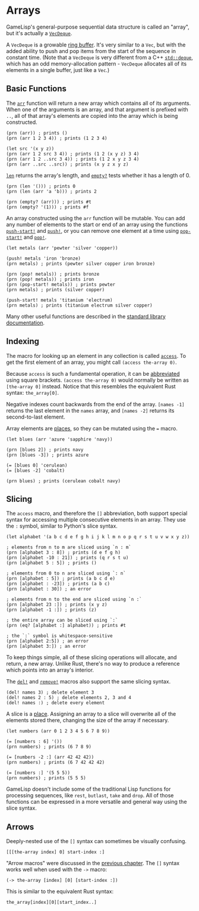 # Arrays

GameLisp's general-purpose sequential data structure is called an "array", but it's actually
a [`VecDeque`].

A `VecDeque` is a growable [ring buffer]. It's very similar to a `Vec`, but with the added ability 
to push and pop items from the start of the sequence in constant time. (Note that a `VecDeque`
is very different from  a C++ [`std::deque`](https://en.cppreference.com/w/cpp/container/deque), 
which has an odd memory-allocation pattern - `VecDeque` allocates all of its elements
in a single buffer, just like a `Vec`.)

[`VecDeque`]: https://doc.rust-lang.org/std/collections/struct.VecDeque.html
[ring buffer]: https://en.wikipedia.org/wiki/Circular_buffer


## Basic Functions

The [`arr`](../std/arr) function will return a new array which contains all of its arguments. 
When one of the arguments is an array, and that argument is prefixed with `..`, all of that 
array's elements are copied into the array which is being constructed. 

    (prn (arr)) ; prints ()
    (prn (arr 1 2 3 4)) ; prints (1 2 3 4)

    (let src '(x y z))
    (prn (arr 1 2 src 3 4)) ; prints (1 2 (x y z) 3 4)
    (prn (arr 1 2 ..src 3 4)) ; prints (1 2 x y z 3 4)
    (prn (arr ..src ..src)) ; prints (x y z x y z)

[`len`](../std/len) returns the array's length, and [`empty?`](../std/empty-p) tests whether it 
has a length of 0.
    
    (prn (len '())) ; prints 0
    (prn (len (arr 'a 'b))) ; prints 2

    (prn (empty? (arr))) ; prints #t
    (prn (empty? '(1))) ; prints #f

An array constructed using the `arr` function will be mutable. You can add any number of elements
to the start or end of an array using the functions [`push-start!`](../std/push-start-mut) and 
[`push!`](../std/push-mut), or you can remove one element at a time using 
[`pop-start!`](../std/pop-start-mut) and [`pop!`](../std/pop-mut).

    (let metals (arr 'pewter 'silver 'copper))

    (push! metals 'iron 'bronze)
    (prn metals) ; prints (pewter silver copper iron bronze)

    (prn (pop! metals)) ; prints bronze
    (prn (pop! metals)) ; prints iron
    (prn (pop-start! metals)) ; prints pewter
    (prn metals) ; prints (silver copper)

    (push-start! metals 'titanium 'electrum)
    (prn metals) ; prints (titanium electrum silver copper)

Many other useful functions are described in the [standard library 
documentation](../std/collections).


## Indexing

The macro for looking up an element in any collection is called [`access`](../std/access). 
To get the first element of an array, you might call `(access the-array 0)`.

Because `access` is such a fundamental operation, it can be
[abbreviated](syntax-and-types.md#abbreviations) using square brackets. `(access the-array 0)`
would normally be written as `[the-array 0]` instead. Notice that this resembles the equivalent
Rust syntax: `the_array[0]`.

Negative indexes count backwards from the end of the array. `[names -1]` returns the last element
in the `names` array, and `[names -2]` returns its second-to-last element.

Array elements are [places](built-in-macros.md#assignment), so they can be mutated using the
`=` macro.
    
    (let blues (arr 'azure 'sapphire 'navy))

    (prn [blues 2]) ; prints navy
    (prn [blues -3]) ; prints azure

    (= [blues 0] 'cerulean)
    (= [blues -2] 'cobalt)

    (prn blues) ; prints (cerulean cobalt navy)


## Slicing

The `access` macro, and therefore the `[]` abbreviation, both support special syntax for accessing
multiple consecutive elements in an array. They use the `:` symbol, similar to Python's slice 
syntax.
    
    (let alphabet '(a b c d e f g h i j k l m n o p q r s t u v w x y z))

    ; elements from n to m are sliced using `n : m`
    (prn [alphabet 3 : 8]) ; prints (d e f g h)
    (prn [alphabet -10 : 21]) ; prints (q r s t u)
    (prn [alphabet 5 : 5]) ; prints ()

    ; elements from 0 to n are sliced using `: n`
    (prn [alphabet : 5]) ; prints (a b c d e)
    (prn [alphabet : -23]) ; prints (a b c)
    (prn [alphabet : 30]) ; an error

    ; elements from n to the end are sliced using `n :`
    (prn [alphabet 23 :]) ; prints (x y z)
    (prn [alphabet -1 :]) ; prints (z)

    ; the entire array can be sliced using `:`
    (prn (eq? [alphabet :] alphabet)) ; prints #t

    ; the `:` symbol is whitespace-sensitive
    (prn [alphabet 2:5]) ; an error
    (prn [alphabet 3:]) ; an error

To keep things simple, all of these slicing operations will allocate, and return, a new array. 
Unlike Rust, there's no way to produce a reference which points into an array's interior.

The [`del!`](../std/del-mut) and [`remove!`](../std/remove-mut) macros also support the same 
slicing syntax.
    
    (del! names 3) ; delete element 3
    (del! names 2 : 5) ; delete elements 2, 3 and 4
    (del! names :) ; delete every element

A slice is a [place](built-in-macros.md#assignment). Assigning an array to a slice will overwrite
all of the elements stored there, changing the size of the array if necessary.
    
    (let numbers (arr 0 1 2 3 4 5 6 7 8 9))

    (= [numbers : 6] '())
    (prn numbers) ; prints (6 7 8 9)

    (= [numbers -2 :] (arr 42 42 42))
    (prn numbers) ; prints (6 7 42 42 42)

    (= [numbers :] '(5 5 5))
    (prn numbers) ; prints (5 5 5)

GameLisp doesn't include some of the traditional Lisp functions for processing sequences, like 
`rest`, `butlast`, `take` and `drop`. All of those functions can be expressed in a more versatile 
and general way using the slice syntax.


## Arrows

Deeply-nested use of the `[]` syntax can sometimes be visually confusing.

    [[[the-array index] 0] start-index :]

"Arrow macros" were discussed in the [previous chapter](built-in-macros.md#arrows). The `[]`
syntax works well when used with the `->` macro:
    
    (-> the-array [index] [0] [start-index :])

This is similar to the equivalent Rust syntax:

    the_array[index][0][start_index..]
